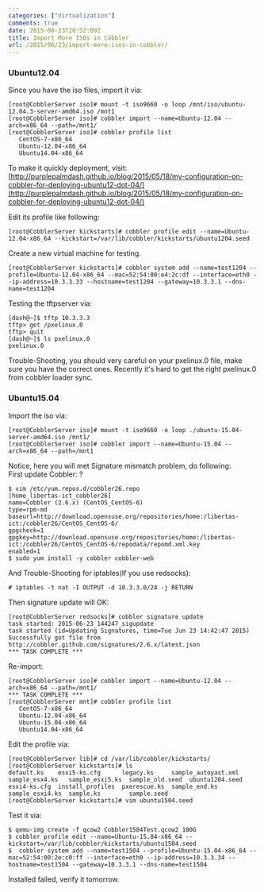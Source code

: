 ```yaml
---
categories: ["Virtualization"]
comments: true
date: 2015-06-23T20:52:09Z
title: Import More ISOs in Cobbler
url: /2015/06/23/import-more-isos-in-cobbler/
---
```


### Ubuntu12.04
Since you have the iso files, import it via:    

```
[root@CobblerServer iso]# mount -t iso9660 -o loop /mnt/iso/ubuntu-12.04.3-server-amd64.iso /mnt1
[root@CobblerServer iso]# cobbler import --name=Ubuntu-12.04 --arch=x86_64 --path=/mnt1/
[root@CobblerServer iso]# cobbler profile list
   CentOS-7-x86_64
   Ubuntu-12.04-x86_64
   Ubuntu14.04-x86_64
```

To make it quickly deployment, visit:      
[http://purplepalmdash.github.io/blog/2015/05/18/my-configuration-on-cobbler-for-deploying-ubuntu12-dot-04/](http://purplepalmdash.github.io/blog/2015/05/18/my-configuration-on-cobbler-for-deploying-ubuntu12-dot-04/)    

Edit its profile like following:     

```
[root@CobblerServer kickstarts]# cobbler profile edit --name=Ubuntu-12.04-x86_64 --kickstart=/var/lib/cobbler/kickstarts/ubuntu1204.seed 
```

Create a new virtual machine for testing.    

```
[root@CobblerServer kickstarts]# cobbler system add --name=test1204 --profile=Ubuntu-12.04-x86_64 --mac=52:54:00:e4:2c:df --interface=eth0 --ip-address=10.3.3.33 --hostname=test1204 --gateway=10.3.3.1 --dns-name=test1204
```

Testing the tftpserver via:     

```
[dash@~]$ tftp 10.3.3.3   
tftp> get /pxelinux.0
tftp> quit
[dash@~]$ ls pxelinux.0 
pxelinux.0
```

Trouble-Shooting, you should very careful on your pxelinux.0 file, make sure you have the correct ones. Recently it's hard to get the right pxelinux.0 from cobbler loader sync.     


### Ubuntu15.04
Import the iso via:    

```
[root@CobblerServer iso]# mount -t iso9660 -o loop ./ubuntu-15.04-server-amd64.iso /mnt1/
[root@CobblerServer iso]# cobbler import --name=Ubuntu-15.04 --arch=x86_64 --path=/mnt1
```

Notice, here you will met Signature mismatch problem, do following:     
First update Cobbler: ?    

```
$ vim /etc/yum.repos.d/cobbler26.repo
[home_libertas-ict_cobbler26]
name=Cobbler (2.6.x) (CentOS_CentOS-6)
type=rpm-md
baseurl=http://download.opensuse.org/repositories/home:/libertas-ict:/cobbler26/CentOS_CentOS-6/
gpgcheck=1
gpgkey=http://download.opensuse.org/repositories/home:/libertas-ict:/cobbler26/CentOS_CentOS-6/repodata/repomd.xml.key
enabled=1
$ sudo yum install -y cobbler cobbler-web
```

And Trouble-Shooting for iptables(If you use redsocks):     

```
# iptables -t nat -I OUTPUT -d 10.3.3.0/24 -j RETURN
```
Then signature update will OK:    

```
[root@CobblerServer redsocks]# cobbler signature update
task started: 2015-06-23_144247_sigupdate
task started (id=Updating Signatures, time=Tue Jun 23 14:42:47 2015)
Successfully got file from http://cobbler.github.com/signatures/2.6.x/latest.json
*** TASK COMPLETE ***

```

Re-import:      

```
[root@CobblerServer iso]# cobbler import --name=Ubuntu-12.04 --arch=x86_64 --path=/mnt1/
*** TASK COMPLETE ***
[root@CobblerServer mnt]# cobbler profile list
   CentOS-7-x86_64
   Ubuntu-12.04-x86_64
   Ubuntu-15.04-x86_64
   Ubuntu14.04-x86_64
```

Edit the profile via:      

```
[root@CobblerServer lib]# cd /var/lib/cobbler/kickstarts/
[root@CobblerServer kickstarts]# ls
default.ks    esxi5-ks.cfg      legacy.ks     sample_autoyast.xml  sample_esx4.ks   sample_esxi5.ks  sample_old.seed  ubuntu1204.seed
esxi4-ks.cfg  install_profiles  pxerescue.ks  sample_end.ks        sample_esxi4.ks  sample.ks        sample.seed
[root@CobblerServer kickstarts]# vim ubuntu1504.seed
```

Test it via:    

```
$ qemu-img create -f qcow2 Cobbler1504Test.qcow2 100G
$ cobbler profile edit --name=Ubuntu-15.04-x86_64 --kickstart=/var/lib/cobbler/kickstarts/ubuntu1504.seed
$  cobbler system add --name=test1504 --profile=Ubuntu-15.04-x86_64 --mac=52:54:00:2e:c0:ff --interface=eth0 --ip-address=10.3.3.34 --hostname=test1504 --gateway=10.3.3.1 --dns-name=test1504

```

Installed failed, verify it tomorrow.    
